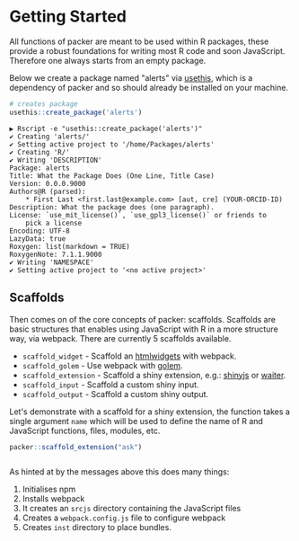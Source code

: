 # Getting Started

All functions of packer are meant to be used within R packages, these provide a robust foundations for writing most R code and soon JavaScript. Therefore one always starts from an empty package.

Below we create a package named "alerts" via [usethis](http://usethis.r-lib.org/), which is a dependency of packer and so should already be installed on your machine.

```r
# creates package
usethis::create_package('alerts')
```

```
▶ Rscript -e "usethis::create_package('alerts')"
✔ Creating 'alerts/'
✔ Setting active project to '/home/Packages/alerts'
✔ Creating 'R/'
✔ Writing 'DESCRIPTION'
Package: alerts
Title: What the Package Does (One Line, Title Case)
Version: 0.0.0.9000
Authors@R (parsed):
    * First Last <first.last@example.com> [aut, cre] (YOUR-ORCID-ID)
Description: What the package does (one paragraph).
License: `use_mit_license()`, `use_gpl3_license()` or friends to
    pick a license
Encoding: UTF-8
LazyData: true
Roxygen: list(markdown = TRUE)
RoxygenNote: 7.1.1.9000
✔ Writing 'NAMESPACE'
✔ Setting active project to '<no active project>'
```

## Scaffolds

Then comes on of the core concepts of packer: scaffolds. Scaffolds are basic structures that enables using JavaScript with R in a more structure way, via webpack. There are currently 5 scaffolds available.

* `scaffold_widget` - Scaffold an [htmlwidgets](http://www.htmlwidgets.org/) with webpack.
* `scaffold_golem` - Use webpack with [golem](http://golemverse.org/).
* `scaffold_extension` - Scaffold a shiny extension, e.g.: [shinyjs](https://deanattali.com/shinyjs/) or [waiter](https://waiter.john-coene.com/).
* `scaffold_input` - Scaffold a custom shiny input.
* `scaffold_output` - Scaffold a custom shiny output.

<Tip title="Multiple Scaffolds" text="Most scaffolds can be used more than once per package, e.g.: to create multiple inputs." />

Let's demonstrate with a scaffold for a shiny extension, the function takes a single argument `name` which will be used to define the name of R and JavaScript functions, files, modules, etc.

```r
packer::scaffold_extension("ask")
```

```
```

As hinted at by the messages above this does many things:

1. Initialises npm
2. Installs webpack
3. It creates an `srcjs` directory containing the JavaScript files
4. Creates a `webpack.config.js` file to configure webpack
5. Creates `inst` directory to place bundles.
